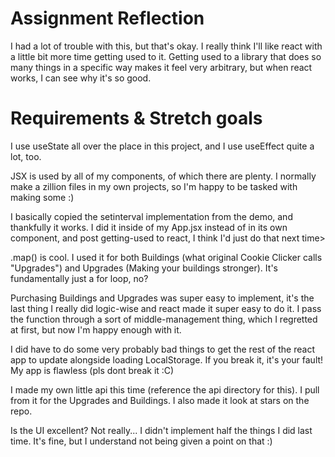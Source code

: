 # Assignment Reflection

I had a lot of trouble with this, but that's okay. I really think I'll like react with a little bit more time getting used to it.
Getting used to a library that does so many things in a specific way makes it feel very arbitrary, but when react works,
I can see why it's so good.

# Requirements & Stretch goals

I use useState all over the place in this project, and I use useEffect quite a lot, too.

JSX is used by all of my components, of which there are plenty. I normally make a zillion files in my own projects, 
so I'm happy to be tasked with making some :)

I basically copied the setinterval implementation from the demo, and thankfully it works. I did it inside of my App.jsx instead of in
its own component, and post getting-used to react, I think I'd just do that next time>

.map() is cool. I used it for both Buildings (what original Cookie Clicker calls "Upgrades") and Upgrades (Making your buildings stronger).
It's fundamentally just a for loop, no?

Purchasing Buildings and Upgrades was super easy to implement, it's the last thing I really did logic-wise and react made it super easy to do it.
I pass the function through a sort of middle-management thing, which I regretted at first, but now I'm happy enough with it.

I did have to do some very probably bad things to get the rest of the react app to update alongside loading LocalStorage.
If you break it, it's your fault! My app is flawless (pls dont break it :C)

I made my own little api this time (reference the api directory for this). I pull from it for the Upgrades and Buildings.
I also made it look at stars on the repo.

Is the UI excellent? Not really... I didn't implement half the things I did last time. It's fine, but I understand not being given a point on that :)
